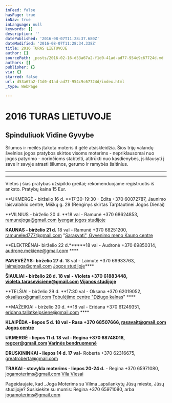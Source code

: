 ```yaml
---
inFeed: false
hasPage: true
inNav: true
inLanguage: null
keywords: []
description: ''
datePublished: '2016-08-07T11:28:37.680Z'
dateModified: '2016-08-07T11:28:34.338Z'
title: 2016 TURAS LIETUVOJE
author: []
sourcePath: _posts/2016-02-16-d53a67a2-f1d0-41ad-ad77-954c9c67724d.md
authors: []
publisher: {}
via: {}
starred: false
url: d53a67a2-f1d0-41ad-ad77-954c9c67724d/index.html
_type: WebPage

---
```

# 2016 TURAS LIETUVOJE

## Spinduliuok Vidine Gyvybe 

Šilumos ir meilės įtakota moteris it gėlė atsiskleidžia. Šios trijų valandų švelnios jogos pratybos skirtos visoms moterims - nepriklausomai nuo jogos patyrimo - norinčioms stabtelti, atitrūkti nuo kasdienybės, įsiklausyti į save ir savyje atrasti šilumos, gerumo ir ramybės šaltinius.

****

****

Vietos į šias pratybas užsipildo greitai; rekomenduojame registruotis iš anksto. Pratybų kaina 15 Eur.

**UKMERGĖ - birželio 16 d. **17:30-19:30 - Edita +370 60072787, Jaunimo laisvalaikio centre, Miškų g. 29 (Renginys skirtas Tarptautinei Jogos Dienai) 

**VILNIUS - birželio 20 d. **18 val - Ramunė +370 68624853, ramunejoga@gmail.com [Iyengar jogos studijoje][0]

**KAUNAS - birželio 21 d.** 18 val - Ramunė +370 68251200, ramuneled777@gmail.com "[Sarasvati", Gyvenimo meno Kauno centre][1]

**ELEKTRĖNAI- birželio 22 d.******18 val - Audronė +370 69850314, audrone.mekiene@gmail.com ****

**PANEVĖŽYS- birželio 27 d.** 18 val - Laimutė +370 69933763, laimajoga@gmail.com [Jogos studijoje][2]****

**ŠIAULIAI - birželio 28 d. **18 val - Violeta +370 61883448, violeta.taraseviciene@gmail.com [Vijanos studijoje][3]****

**TELŠIAI - birželio 29 d. **17:30 val - Oksana +370 62019052, oksaliasx@gmail.com [Tobulėjimo centre "Džiugo kalnas][4]" ****

**MAŽEIKIAI - birželio 30 d. **18 val - Eridana +370 61249351, eridana.tallatkelpsiene@gmail.com ****

**KLAIPĖDA - liepos 5 d. **18 val - Rasa +370 68507666, rasavait@gmail.com [Jogos centre ][5]****

**UKMERGĖ - liepos 11 d. **18 val - Regina +370 68748016, regcer@gmail.com [Varinės bendruomenė][6]****

**DRUSKININKAI - liepos 14 d. **17 val****- Roberta +370 62316675, greatroberta@gmail.com

**TRAKAI - stovykla moterims - liepos 20-24 d.** - Regina +370 65971080, jogamoterims@gmail.com [Vila Viesai][7]

Pageidaujate, kad _Joga Moterims su Vilma _apsilankytų Jūsų mieste, Jūsų studijoje? Susisiekite su mumis: Regina +370 65971080, arba jogamoterims@gmail.com

[0]: http://www.iyengarjoga.lt/index.html
[1]: http://www.sarasvati.lt/apie
[2]: http://www.jogosmedis.lt/
[3]: http://www.vijanos-studija.lt/
[4]: https://www.facebook.com/dziugokalnas.tobulejimocentras?fref=ts
[5]: http://www.jogos-centras.lt/
[6]: http://www.varine.lt/
[7]: http://www.vilaviesai.lt/